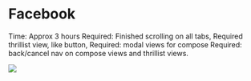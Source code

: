 Facebook
========
Time: Approx 3 hours
Required: Finished scrolling on all tabs, 
Required thrillist view, like button, 
Required: modal views for compose
Required: back/cancel nav on compose views and thrillist views.

<img src="https://raw.github.com/sheta/Facebook/facebookscreen.gif" />    
